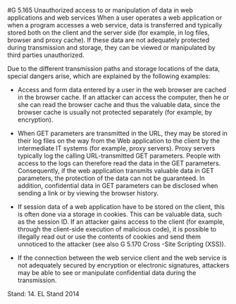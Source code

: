 #G 5.165 Unauthorized access to or manipulation of data in web applications and web services
When a user operates a web application or when a program accesses a web service, data is transferred and typically stored both on the client and the server side (for example, in log files, browser and proxy cache). If these data are not adequately protected during transmission and storage, they can be viewed or manipulated by third parties unauthorized.

Due to the different transmission paths and storage locations of the data, special dangers arise, which are explained by the following examples:

* Access and form data entered by a user in the web browser are cached in the browser cache. If an attacker can access the computer, then he or she can read the browser cache and thus the valuable data, since the browser cache is usually not protected separately (for example, by encryption).


* When GET parameters are transmitted in the URL, they may be stored in their log files on the way from the Web application to the client by the intermediate IT systems (for example, proxy servers). Proxy servers typically log the calling URL-transmitted GET parameters. People with access to the logs can therefore read the data in the GET parameters. Consequently, if the web application transmits valuable data in GET parameters, the protection of the data can not be guaranteed. In addition, confidential data in GET parameters can be disclosed when sending a link or by viewing the browser history.


* If session data of a web application have to be stored on the client, this is often done via a storage in cookies. This can be valuable data, such as the session ID. If an attacker gains access to the client (for example, through the client-side execution of malicious code), it is possible to illegally read out or use the contents of cookies and send them unnoticed to the attacker (see also G 5.170 Cross -Site Scripting (XSS)).


* If the connection between the web service client and the web service is not adequately secured by encryption or electronic signatures, attackers may be able to see or manipulate confidential data during the transmission.


Stand: 14. EL Stand 2014



